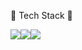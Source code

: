 🌱 Tech Stack 🌱


<img src="https://img.shields.io/badge/java-007396?style=flat-square&logo=java&logoColor=white"/><img src="https://img.shields.io/badge/HTML5-E34F26?style=flat-square&logo=html5&logoColor=white"/><img src="https://img.shields.io/badge/JavaScript-f7df1e?style=flat-square&logo=JavaScript&logoColor=white"/>
<!--
**YouYuns/YouYuns** is a ✨ _special_ ✨ repository because its `README.md` (this file) appears on your GitHub profile.

Here are some ideas to get you started:

- 🔭 I’m currently working on ...
- 🌱 I’m currently learning ...
- 👯 I’m looking to collaborate on ...
- 🤔 I’m looking for help with ...
- 💬 Ask me about ...
- 📫 How to reach me: ...
- 😄 Pronouns: ...
- ⚡ Fun fact: ...
-->
